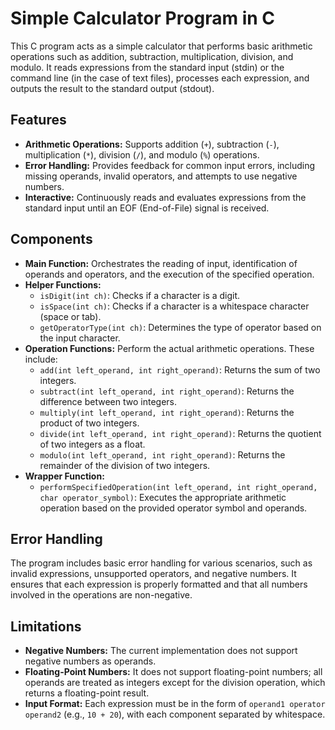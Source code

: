 # Simple Calculator Program in C

This C program acts as a simple calculator that performs basic arithmetic operations such as addition, subtraction, multiplication, division, and modulo. It reads expressions from the standard input (stdin) or the command line (in the case of text files), processes each expression, and outputs the result to the standard output (stdout).

## Features

- **Arithmetic Operations:** Supports addition (`+`), subtraction (`-`), multiplication (`*`), division (`/`), and modulo (`%`) operations.
- **Error Handling:** Provides feedback for common input errors, including missing operands, invalid operators, and attempts to use negative numbers.
- **Interactive:** Continuously reads and evaluates expressions from the standard input until an EOF (End-of-File) signal is received.

## Components

- **Main Function:** Orchestrates the reading of input, identification of operands and operators, and the execution of the specified operation.
- **Helper Functions:**
  - `isDigit(int ch)`: Checks if a character is a digit.
  - `isSpace(int ch)`: Checks if a character is a whitespace character (space or tab).
  - `getOperatorType(int ch)`: Determines the type of operator based on the input character.
- **Operation Functions:** Perform the actual arithmetic operations. These include:
  - `add(int left_operand, int right_operand)`: Returns the sum of two integers.
  - `subtract(int left_operand, int right_operand)`: Returns the difference between two integers.
  - `multiply(int left_operand, int right_operand)`: Returns the product of two integers.
  - `divide(int left_operand, int right_operand)`: Returns the quotient of two integers as a float.
  - `modulo(int left_operand, int right_operand)`: Returns the remainder of the division of two integers.
- **Wrapper Function:**
  - `performSpecifiedOperation(int left_operand, int right_operand, char operator_symbol)`: Executes the appropriate arithmetic operation based on the provided operator symbol and operands.

## Error Handling

The program includes basic error handling for various scenarios, such as invalid expressions, unsupported operators, and negative numbers. It ensures that each expression is properly formatted and that all numbers involved in the operations are non-negative.

## Limitations

- **Negative Numbers:** The current implementation does not support negative numbers as operands.
- **Floating-Point Numbers:** It does not support floating-point numbers; all operands are treated as integers except for the division operation, which returns a floating-point result.
- **Input Format:** Each expression must be in the form of `operand1 operator operand2` (e.g., `10 + 20`), with each component separated by whitespace.
